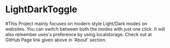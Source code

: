 # LightDarkToggle
#This Project mainly focuses on modern style Light/Dark modes on websites.
You can switch between both the modes with just one click.
It will also remember uses's preference by using localstorage.
Check out at GitHub Page link given above in 'About' section.
